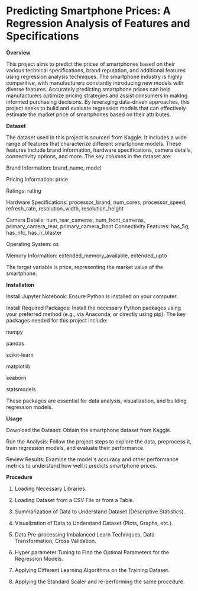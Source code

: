 # Predicting Smartphone Prices: A Regression Analysis of Features and Specifications

**Overview**

This project aims to predict the prices of smartphones based on their various technical specifications, brand reputation, and additional features using regression analysis techniques. The smartphone industry is highly competitive, with manufacturers constantly introducing new models with diverse features. Accurately predicting smartphone prices can help manufacturers optimize pricing strategies and assist consumers in making informed purchasing decisions. By leveraging data-driven approaches, this project seeks to build and evaluate regression models that can effectively estimate the market price of smartphones based on their attributes.


**Dataset**

The dataset used in this project is sourced from Kaggle. It includes a wide range of features that characterize different smartphone models. These features include brand information, hardware specifications, camera details, connectivity options, and more. The key columns in the dataset are:

Brand Information: brand_name, model

Pricing Information: price

Ratings: rating

Hardware Specifications: processor_brand, num_cores, processor_speed, refresh_rate, resolution_width, resolution_height

Camera Details: num_rear_cameras, num_front_cameras, primary_camera_rear, primary_camera_front
Connectivity Features: has_5g, has_nfc, has_ir_blaster

Operating System: os

Memory Information: extended_memory_available, extended_upto

The target variable is price, representing the market value of the smartphone.


**Installation**

Install Jupyter Notebook: Ensure Python is installed on your computer.

Install Required Packages: Install the necessary Python packages using your preferred method (e.g., via Anaconda, or directly using pip). The key packages needed for this project include:

numpy

pandas

scikit-learn

matplotlib

seaborn

statsmodels

These packages are essential for data analysis, visualization, and building regression models.


**Usage**

Download the Dataset: Obtain the smartphone dataset from Kaggle.

Run the Analysis: Follow the project steps to explore the data, preprocess it, train regression models, and evaluate their performance.

Review Results: Examine the model's accuracy and other performance metrics to understand how well it predicts smartphone prices.


**Procedure**

1. Loading Necessary Libraries.

2. Loading Dataset from a CSV File or from a Table.

3. Summarization of Data to Understand Dataset (Descriptive Statistics).

4. Visualization of Data to Understand Dataset (Plots, Graphs, etc.).

5. Data Pre-processing Imbalanced Learn Techniques, Data Transformation,
Cross Validation.

6. Hyper parameter Tuning to Find the Optimal Parameters for the Regression
Models.

7. Applying Different Learning Algorithms on the Training Dataset.

8. Applying the Standard Scaler and re-performing the same procedure.
